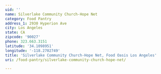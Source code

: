 ```yaml
---
uid: ''
name: Silverlake Community Church-Hope Net
category: Food Pantry
address_1: 2930 Hyperion Ave
city: Los Angeles
state: CA
zipcode: '90027'
phone: 323.663.3151
latitude: '34.1098951'
longitude: '-118.2702749'
title: 'Silverlake Community Church-Hope Net, Food Oasis Los Angeles'
uri: /food-pantry/silverlake-community-church-hope-net/

---
```

